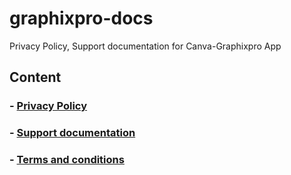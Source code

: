# graphixpro-docs
Privacy Policy, Support documentation for Canva-Graphixpro App

## Content
### - [Privacy Policy](https://abisoyeonanuga.github.io/graphixpro-docs/privacy)
### - [Support documentation](https://abisoyeonanuga.github.io/graphixpro-docs/support)
### - [Terms and conditions](https://abisoyeonanuga.github.io/graphixpro-docs/terms)